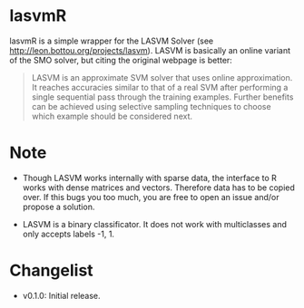 # lasvmR

lasvmR is a simple wrapper for the LASVM Solver (see http://leon.bottou.org/projects/lasvm). LASVM is basically an online variant of the SMO solver, but citing the original webpage is better:

> LASVM is an approximate SVM solver that uses online approximation. It reaches accuracies similar to that of a real SVM after performing a single sequential pass through the training examples. Further benefits can be achieved using selective sampling techniques to choose which example should be considered next.


# Note

- Though LASVM works internally with sparse data, the interface to R works with dense matrices and vectors. Therefore data has to be copied over. If this bugs you too much, you are free to open an issue and/or propose a solution.

- LASVM is a binary classificator. It does not work with multiclasses and only accepts labels -1, 1.



# Changelist

- v0.1.0: Initial release.

